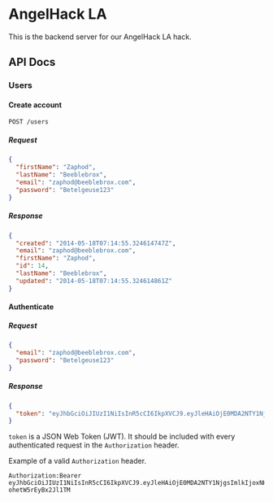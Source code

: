 # AngelHack LA

This is the backend server for our AngelHack LA hack.

## API Docs

### Users

#### Create account

    POST /users

##### Request

```json
{
  "firstName": "Zaphod",
  "lastName": "Beeblebrox",
  "email": "zaphod@beeblebrox.com",
  "password": "Betelgeuse123"
}
```

##### Response

```json
{
  "created": "2014-05-18T07:14:55.324614747Z",
  "email": "zaphod@beeblebrox.com",
  "firstName": "Zaphod",
  "id": 14,
  "lastName": "Beeblebrox",
  "updated": "2014-05-18T07:14:55.324614861Z"
}
```

#### Authenticate

##### Request

```json
{
  "email": "zaphod@beeblebrox.com",
  "password": "Betelgeuse123"
}
```

##### Response

```json
{
  "token": "eyJhbGciOiJIUzI1NiIsInR5cCI6IkpXVCJ9.eyJleHAiOjE0MDA2NTY1NjgsImlkIjoxNH0.hmfpEmTidzQ5kEzJ3iZ_dMmhg-ohetW5rEyBx2Jl1TM"
}
```

`token` is a JSON Web Token (JWT). It should be included with every
authenticated request in the `Authorization` header.

Example of a valid `Authorization` header.

    Authorization:Bearer eyJhbGciOiJIUzI1NiIsInR5cCI6IkpXVCJ9.eyJleHAiOjE0MDA2NTY1NjgsImlkIjoxNH0.hmfpEmTidzQ5kEzJ3iZ_dMmhg-ohetW5rEyBx2Jl1TM
